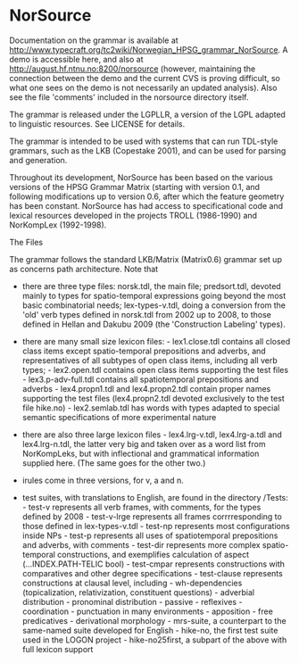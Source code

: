 # NorSource

Documentation on the grammar is available at http://www.typecraft.org/tc2wiki/Norwegian_HPSG_grammar_NorSource. A demo is accessible here, and also at http://august.hf.ntnu.no:8200/norsource (however, maintaining the connection between the demo and the current CVS is proving difficult, so what one sees on the demo is not necessarily an updated analysis).
Also see the file 'comments' included in the norsource directory itself.

The grammar is released under the LGPLLR, a version of the LGPL adapted to
linguistic resources. See LICENSE for details. 

The grammar is intended to be used with systems that can run TDL-style
grammars, such as the LKB (Copestake 2001), and can be used for parsing 
and generation.

Throughout its development, NorSource has been based on the various versions
of the HPSG Grammar Matrix (starting with version 0.1, and following
modifications up to version 0.6, after which the feature geometry has been
constant. 
NorSource has had access to specificational code and lexical resources
developed in the projects TROLL (1986-1990) and NorKompLex (1992-1998).


The Files

The grammar follows the standard LKB/Matrix (Matrix0.6) grammar set up as concerns path architecture. 
Note that

- there are three type files:
        norsk.tdl, the main file;
        predsort.tdl, devoted mainly to types for spatio-temporal expressions 
        going beyond the most basic combinatorial needs;
        lex-types-v.tdl, doing a conversion from the 'old' verb types defined in 
	norsk.tdl from 2002 up to 2008, to those defined in Hellan and Dakubu 2009 
	(the 'Construction Labeling' types).

- there are many small size lexicon files:
        - lex1.close.tdl contains all closed class items except spatio-temporal
        prepositions and adverbs, and representatives of all subtypes of open 
        class items, including all verb types; 
        - lex2.open.tdl contains open class items supporting the test files 
        - lex3.p-adv-full.tdl contains all spatiotemporal prepositions and
        adverbs
        - lex4.propn1.tdl and lex4.propn2.tdl contain proper names supporting
        the test files (lex4.propn2.tdl devoted exclusively to the test file
        hike.no)
        - lex2.semlab.tdl has words with types adapted to special semantic
        specifications of more experimental nature

- there are also three large lexicon files - lex4.lrg-v.tdl, lex4.lrg-a.tdl and lex4.lrg-n.tdl, the latter very big and taken over as a word list from NorKompLeks, but with inflectional and grammatical information supplied here. (The same goes for the other two.)

- irules come in three versions, for v, a and n.

- test suites, with translations to English, are found in the directory /Tests:
       - test-v represents all verb frames, with comments, for the types defined by 2008
       - test-v-lrge represents all frames corrrresponding to those defined in lex-types-v.tdl
       - test-np represents most configurations inside NPs
       - test-p represents all uses of spatiotemporal prepositions and adverbs,
         with comments
       - test-dir represents more complex spatio-temporal constructions, and
         exemplifies calculation of aspect (...INDEX.PATH-TELIC bool)
       - test-cmpar represents constructions with comparatives and other degree
         specifications
       - test-clause represents constructions at clausal level, including
          - wh-dependencies (topicalization, relativization, constituent questions)
          - adverbial distribution
          - pronominal distribution
          - passive 
          - reflexives
          - coordination
          - punctuation in many environments
          - apposition
          - free predicatives
          - derivational morphology
       - mrs-suite, a counterpart to the same-named suite developed for English
       - hike-no, the first test suite used in the LOGON project
       - hike-no25first, a subpart of the above with full lexicon support   
         
    
